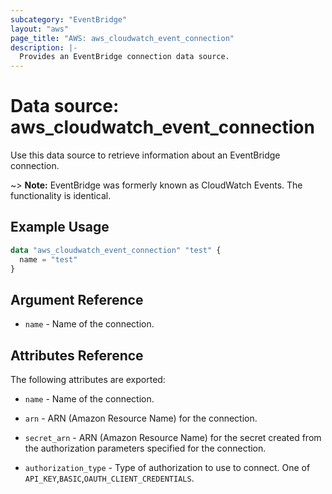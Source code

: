 ```yaml
---
subcategory: "EventBridge"
layout: "aws"
page_title: "AWS: aws_cloudwatch_event_connection"
description: |-
  Provides an EventBridge connection data source.
---
```


# Data source: aws_cloudwatch_event_connection

Use this data source to retrieve information about an EventBridge connection.

~> **Note:** EventBridge was formerly known as CloudWatch Events. The functionality is identical.

## Example Usage

```terraform
data "aws_cloudwatch_event_connection" "test" {
  name = "test"
}
```

## Argument Reference

* `name` - Name of the connection.

## Attributes Reference

The following attributes are exported:

* `name` - Name of the connection.

* `arn` - ARN (Amazon Resource Name) for the connection.

* `secret_arn` - ARN (Amazon Resource Name) for the secret created from the authorization parameters specified for the connection.

* `authorization_type` - Type of authorization to use to connect. One of `API_KEY`,`BASIC`,`OAUTH_CLIENT_CREDENTIALS`.

